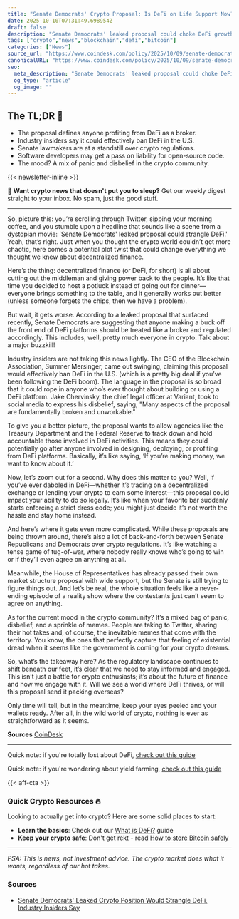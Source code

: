 ```yaml
---
title: "Senate Democrats' Crypto Proposal: Is DeFi on Life Support Now?"
date: 2025-10-10T07:31:49.698954Z
draft: false
description: "Senate Democrats' leaked proposal could choke DeFi growth in the U.S., raising alarms in the crypto community. What's the deal with Bitcoin and regulations"
tags: ["crypto","news","blockchain","defi","bitcoin"]
categories: ["News"]
source_url: "https://www.coindesk.com/policy/2025/10/09/senate-democrats-leaked-crypto-position-would-strangle-defi-industry-insiders-say"
canonicalURL: "https://www.coindesk.com/policy/2025/10/09/senate-democrats-leaked-crypto-position-would-strangle-defi-industry-insiders-say"
seo:
  meta_description: "Senate Democrats' leaked proposal could choke DeFi growth in the U.S., raising alarms in the crypto community. What's the deal with Bitcoin and regulations"
  og_type: "article"
  og_image: ""
---
```


## The TL;DR 📝

- The proposal defines anyone profiting from DeFi as a broker.
- Industry insiders say it could effectively ban DeFi in the U.S.
- Senate lawmakers are at a standstill over crypto regulations.
- Software developers may get a pass on liability for open-source code.
- The mood? A mix of panic and disbelief in the crypto community.

{{< newsletter-inline >}}

📧 **Want crypto news that doesn't put you to sleep?** Get our weekly digest straight to your inbox. No spam, just the good stuff.

---

So, picture this: you’re scrolling through Twitter, sipping your morning coffee, and you stumble upon a headline that sounds like a scene from a dystopian movie: 'Senate Democrats' leaked proposal could strangle DeFi.' Yeah, that’s right. Just when you thought the crypto world couldn’t get more chaotic, here comes a potential plot twist that could change everything we thought we knew about decentralized finance.

Here’s the thing: decentralized finance (or DeFi, for short) is all about cutting out the middleman and giving power back to the people. It’s like that time you decided to host a potluck instead of going out for dinner—everyone brings something to the table, and it generally works out better (unless someone forgets the chips, then we have a problem).

But wait, it gets worse. According to a leaked proposal that surfaced recently, Senate Democrats are suggesting that anyone making a buck off the front end of DeFi platforms should be treated like a broker and regulated accordingly. This includes, well, pretty much everyone in crypto. Talk about a major buzzkill!

Industry insiders are not taking this news lightly. The CEO of the Blockchain Association, Summer Mersinger, came out swinging, claiming this proposal would effectively ban DeFi in the U.S. (which is a pretty big deal if you’ve been following the DeFi boom). The language in the proposal is so broad that it could rope in anyone who’s ever thought about building or using a DeFi platform. Jake Chervinsky, the chief legal officer at Variant, took to social media to express his disbelief, saying, "Many aspects of the proposal are fundamentally broken and unworkable."

To give you a better picture, the proposal wants to allow agencies like the Treasury Department and the Federal Reserve to track down and hold accountable those involved in DeFi activities. This means they could potentially go after anyone involved in designing, deploying, or profiting from DeFi platforms. Basically, it’s like saying, ‘If you’re making money, we want to know about it.’

Now, let’s zoom out for a second. Why does this matter to you? Well, if you’ve ever dabbled in DeFi—whether it’s trading on a decentralized exchange or lending your crypto to earn some interest—this proposal could impact your ability to do so legally. It’s like when your favorite bar suddenly starts enforcing a strict dress code; you might just decide it’s not worth the hassle and stay home instead.

And here’s where it gets even more complicated. While these proposals are being thrown around, there’s also a lot of back-and-forth between Senate Republicans and Democrats over crypto regulations. It’s like watching a tense game of tug-of-war, where nobody really knows who’s going to win or if they’ll even agree on anything at all. 

Meanwhile, the House of Representatives has already passed their own market structure proposal with wide support, but the Senate is still trying to figure things out. And let’s be real, the whole situation feels like a never-ending episode of a reality show where the contestants just can’t seem to agree on anything. 

As for the current mood in the crypto community? It’s a mixed bag of panic, disbelief, and a sprinkle of memes. People are taking to Twitter, sharing their hot takes and, of course, the inevitable memes that come with the territory. You know, the ones that perfectly capture that feeling of existential dread when it seems like the government is coming for your crypto dreams.

So, what’s the takeaway here? As the regulatory landscape continues to shift beneath our feet, it’s clear that we need to stay informed and engaged. This isn’t just a battle for crypto enthusiasts; it’s about the future of finance and how we engage with it. Will we see a world where DeFi thrives, or will this proposal send it packing overseas? 

Only time will tell, but in the meantime, keep your eyes peeled and your wallets ready. After all, in the wild world of crypto, nothing is ever as straightforward as it seems.

**Sources**
[CoinDesk](https://www.coindesk.com/policy/2025/10/09/senate-democrats-leaked-crypto-position-would-strangle-defi-industry-insiders-say)

---

Quick note: if you're totally lost about DeFi, [check out this guide](/pages/what-is-defi/)

Quick note: if you're wondering about yield farming, [check out this guide](/pages/yield-farming-explained/)

{{< aff-cta >}}

### Quick Crypto Resources 🔥

Looking to actually get into crypto? Here are some solid places to start:
- **Learn the basics**: Check out our [What is DeFi?](/pages/what-is-defi/) guide
- **Keep your crypto safe**: Don't get rekt - read [How to store Bitcoin safely](/pages/how-to-store-bitcoin-safely/)


---

_PSA: This is news, not investment advice. The crypto market does what it wants, regardless of our hot takes._

### Sources
- [Senate Democrats' Leaked Crypto Position Would Strangle DeFi, Industry Insiders Say](https://www.coindesk.com/policy/2025/10/09/senate-democrats-leaked-crypto-position-would-strangle-defi-industry-insiders-say)

